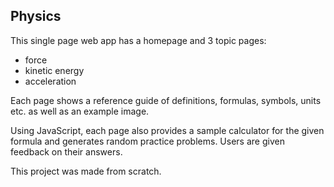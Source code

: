 ## Physics

This single page web app has a homepage and 3 topic pages: 
- force
- kinetic energy
- acceleration

Each page shows a reference guide of definitions, formulas, symbols, units etc. as well as an example image.

Using JavaScript, each page also provides a sample calculator for the given formula and generates random practice problems. Users are given feedback on their answers. 

This project was made from scratch.